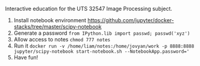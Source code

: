 Interactive education for the UTS 32547 Image Processing subject.

 1. Install notebook environment https://github.com/jupyter/docker-stacks/tree/master/scipy-notebook
 2. Generate a password `from IPython.lib import passwd; passwd('xyz')`
 3. Allow access to notes `chmod 777 notes`
 4. Run it `docker run -v /home/liam/notes:/home/jovyan/work -p 8888:8888 jupyter/scipy-notebook start-notebook.sh --NotebookApp.password='`
 5. Have fun!
